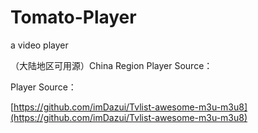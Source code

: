 # Tomato-Player
a video player

（大陆地区可用源）China Region Player Source：


Player Source：

[https://github.com/imDazui/Tvlist-awesome-m3u-m3u8](https://github.com/imDazui/Tvlist-awesome-m3u-m3u8)
